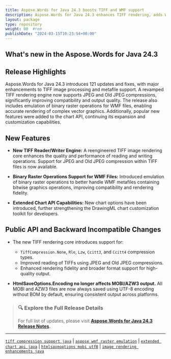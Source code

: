 ```yaml
---
title: Aspose.Words for Java 24.3 boosts TIFF and WMF support
description: Aspose.Words for Java 24.3 enhances TIFF rendering, adds WMF raster emulation, and expands chart API options for better document imaging and charting features.
layout: package
type: repository
weight: 00	#rem
publishDate: "2024-03-15T10:23:54+00:00"
---
```


## What's new in the Aspose.Words for Java 24.3

## Release Highlights

Aspose.Words for Java 24.3 introduces 121 updates and fixes, with major enhancements to TIFF image processing and metafile support. A revamped TIFF rendering engine now supports JPEG and Old JPEG compressions, significantly improving compatibility and output quality. The release also includes emulation of binary raster operations for WMF files, enabling accurate rendering of complex vector graphics. Additionally, popular new features were added to the chart API, continuing its expansion and customization capabilities.

## New Features

- **New TIFF Reader/Writer Engine:**
  A reengineered TIFF image rendering core enhances the quality and performance of reading and writing operations. Support for JPEG and Old JPEG compression within TIFF files is now available.

- **Binary Raster Operations Support for WMF Files:**
  Introduced emulation of binary raster operations to better handle WMF metafiles containing bitwise graphics operations, improving compatibility and rendering fidelity.

- **Extended Chart API Capabilities:**
  New chart options have been introduced, further strengthening the DrawingML chart customization toolkit for developers.

## Public API and Backward Incompatible Changes

- The new TIFF rendering core introduces support for:
  - `TiffCompression.None`, `Rle`, `Lzw`, `Ccitt3`, and `Ccitt4` compression types.
  - Improved reading of TIFFs using JPEG and Old JPEG compressions.
  - Enhanced rendering fidelity and broader format support for high-quality output.

- **HtmlSaveOptions.Encoding no longer affects MOBI/AZW3 output.**
  All MOBI and AZW3 files are now always saved using UTF-8 encoding without BOM by default, ensuring consistent output across platforms.

> ### 🔍 Explore the Full Release Details
>
> For full list of updates, please visit **[Aspose.Words for Java 24.3 Release Notes](https://releases.aspose.com/words/java/release-notes/2024/aspose-words-for-java-24-3-release-notes/).**

---

[`tiff compression support java`](https://search.aspose.com/q/tiff-compression-support-java.html) | [`aspose wmf raster emulation`](https://search.aspose.com/q/aspose-wmf-raster-emulation.html) | [`extended chart api java`](https://search.aspose.com/q/extended-chart-api-java.html) | [`htmlsaveoptions mobi utf8`](https://search.aspose.com/q/htmlsaveoptions-mobi-utf8.html) | [`image rendering enhancements java`](https://search.aspose.com/q/image-rendering-enhancements-java.html)
